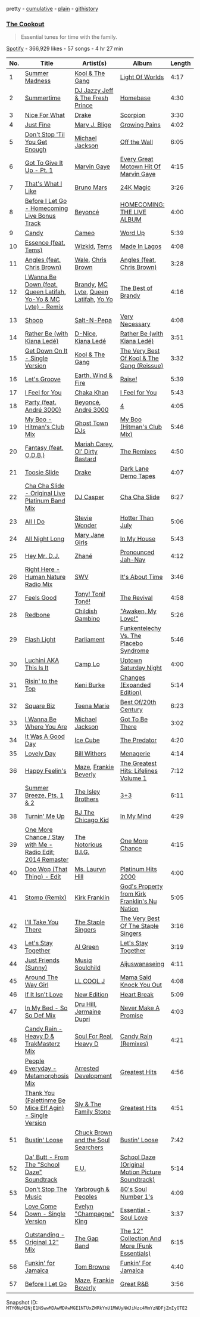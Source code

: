 pretty - [cumulative](/playlists/cumulative/37i9dQZF1DXab8DipvnuNU.md) - [plain](/playlists/plain/37i9dQZF1DXab8DipvnuNU) - [githistory](https://github.githistory.xyz/mackorone/spotify-playlist-archive/blob/main/playlists/plain/37i9dQZF1DXab8DipvnuNU)

### [The Cookout](https://open.spotify.com/playlist/37i9dQZF1DXab8DipvnuNU)

> Essential tunes for time with the family.

[Spotify](https://open.spotify.com/user/spotify) - 366,929 likes - 57 songs - 4 hr 27 min

| No. | Title | Artist(s) | Album | Length |
|---|---|---|---|---|
| 1 | [Summer Madness](https://open.spotify.com/track/2uMqG8w8oi09fB2YA2QLOm) | [Kool & The Gang](https://open.spotify.com/artist/3VNITwohbvU5Wuy5PC6dsI) | [Light Of Worlds](https://open.spotify.com/album/46kA6zL7Cga656urk1nJNo) | 4:17 |
| 2 | [Summertime](https://open.spotify.com/track/20XdEFyaUR9C7aDIdq2OAd) | [DJ Jazzy Jeff & The Fresh Prince](https://open.spotify.com/artist/1mG23iQeR29Ojhq89D5gbh) | [Homebase](https://open.spotify.com/album/2ELLswCKdQXUWbWxhaAklh) | 4:30 |
| 3 | [Nice For What](https://open.spotify.com/track/3CA9pLiwRIGtUBiMjbZmRw) | [Drake](https://open.spotify.com/artist/3TVXtAsR1Inumwj472S9r4) | [Scorpion](https://open.spotify.com/album/1ATL5GLyefJaxhQzSPVrLX) | 3:30 |
| 4 | [Just Fine](https://open.spotify.com/track/33vzOPcd9FRirYGlCu32x4) | [Mary J\. Blige](https://open.spotify.com/artist/1XkoF8ryArs86LZvFOkbyr) | [Growing Pains](https://open.spotify.com/album/5PlA7xVCN59vR0YAnRVisM) | 4:02 |
| 5 | [Don't Stop 'Til You Get Enough](https://open.spotify.com/track/46eu3SBuFCXWsPT39Yg3tJ) | [Michael Jackson](https://open.spotify.com/artist/3fMbdgg4jU18AjLCKBhRSm) | [Off the Wall](https://open.spotify.com/album/2ZytN2cY4Zjrr9ukb2rqTP) | 6:05 |
| 6 | [Got To Give It Up \- Pt\. 1](https://open.spotify.com/track/7ohR0qPH6f2Vuj2pUNanJG) | [Marvin Gaye](https://open.spotify.com/artist/3koiLjNrgRTNbOwViDipeA) | [Every Great Motown Hit Of Marvin Gaye](https://open.spotify.com/album/4JdEAA9aYadM2pZ96VHKNL) | 4:15 |
| 7 | [That's What I Like](https://open.spotify.com/track/0KKkJNfGyhkQ5aFogxQAPU) | [Bruno Mars](https://open.spotify.com/artist/0du5cEVh5yTK9QJze8zA0C) | [24K Magic](https://open.spotify.com/album/4PgleR09JVnm3zY1fW3XBA) | 3:26 |
| 8 | [Before I Let Go \- Homecoming Live Bonus Track](https://open.spotify.com/track/7LikBkHerFGZ58QHVOKp1t) | [Beyoncé](https://open.spotify.com/artist/6vWDO969PvNqNYHIOW5v0m) | [HOMECOMING: THE LIVE ALBUM](https://open.spotify.com/album/35S1JCj5paIfElT2GODl6x) | 4:00 |
| 9 | [Candy](https://open.spotify.com/track/0Aj8EagrPfDoOe5OlUdrLC) | [Cameo](https://open.spotify.com/artist/545idYhdloaSlLGBY8E9u2) | [Word Up](https://open.spotify.com/album/1W8kHQQC7DXg1inR7ZWqhA) | 5:39 |
| 10 | [Essence \(feat\. Tems\)](https://open.spotify.com/track/5FG7Tl93LdH117jEKYl3Cm) | [Wizkid](https://open.spotify.com/artist/3tVQdUvClmAT7URs9V3rsp), [Tems](https://open.spotify.com/artist/687cZJR45JO7jhk1LHIbgq) | [Made In Lagos](https://open.spotify.com/album/6HpMdN52TfJAwVbmkrFeBN) | 4:08 |
| 11 | [Angles \(feat\. Chris Brown\)](https://open.spotify.com/track/1rdTdOTRfGXjQ9Auwn1gzx) | [Wale](https://open.spotify.com/artist/67nwj3Y5sZQLl72VNUHEYE), [Chris Brown](https://open.spotify.com/artist/7bXgB6jMjp9ATFy66eO08Z) | [Angles \(feat\. Chris Brown\)](https://open.spotify.com/album/1j97eqxFc3mF43hZ60NmnS) | 3:28 |
| 12 | [I Wanna Be Down \(feat\. Queen Latifah, Yo\-Yo & MC Lyte\) \- Remix](https://open.spotify.com/track/3OZs6tgXsBmb3TWPn07YCF) | [Brandy](https://open.spotify.com/artist/05oH07COxkXKIMt6mIPRee), [MC Lyte](https://open.spotify.com/artist/2ZbWlThDW0qSbI3hinpl0w), [Queen Latifah](https://open.spotify.com/artist/5m7wCUhYhBh7A3A3YMxrbt), [Yo Yo](https://open.spotify.com/artist/7ryn5ZubA9mvjd1EJsFLHY) | [The Best of Brandy](https://open.spotify.com/album/2W8fU1wJz9sGDmwMBcQBRX) | 4:16 |
| 13 | [Shoop](https://open.spotify.com/track/0Pu71wxadDlB8fJXfjIjeJ) | [Salt\-N\-Pepa](https://open.spotify.com/artist/7wqtxqI3eo7Gn1P7SpP6cQ) | [Very Necessary](https://open.spotify.com/album/2W2EmEpud13QHlhCFS9P8g) | 4:08 |
| 14 | [Rather Be \(with Kiana Ledé\)](https://open.spotify.com/track/5wDeGgYjng63MbfVQyEt0O) | [D\-Nice](https://open.spotify.com/artist/4MbFOE7rR1KpTjHTw1gjWH), [Kiana Ledé](https://open.spotify.com/artist/7jZMxhsB8djyIbYmoiJSTs) | [Rather Be \(with Kiana Ledé\)](https://open.spotify.com/album/7dQ80mhgZrxgzO0KdJkuBS) | 3:51 |
| 15 | [Get Down On It \- Single Version](https://open.spotify.com/track/4yKZACkuudvfd600H2dQie) | [Kool & The Gang](https://open.spotify.com/artist/3VNITwohbvU5Wuy5PC6dsI) | [The Very Best Of Kool & The Gang \(Reissue\)](https://open.spotify.com/album/1rDjSDjjzVfpnsb3GgREFf) | 3:32 |
| 16 | [Let's Groove](https://open.spotify.com/track/3koCCeSaVUyrRo3N2gHrd8) | [Earth, Wind & Fire](https://open.spotify.com/artist/4QQgXkCYTt3BlENzhyNETg) | [Raise!](https://open.spotify.com/album/1hj1SYbJYdXloRiSjsCLXg) | 5:39 |
| 17 | [I Feel for You](https://open.spotify.com/track/5yR9u8QiOt8hJaddv32oo7) | [Chaka Khan](https://open.spotify.com/artist/6mQfAAqZGBzIfrmlZCeaYT) | [I Feel for You](https://open.spotify.com/album/08yanJqA75TPyDowCXvvPU) | 5:43 |
| 18 | [Party \(feat\. André 3000\)](https://open.spotify.com/track/42qh86p7TLXyumxSHn65kc) | [Beyoncé](https://open.spotify.com/artist/6vWDO969PvNqNYHIOW5v0m), [André 3000](https://open.spotify.com/artist/74V3dE1a51skRkdII8y2C6) | [4](https://open.spotify.com/album/1gIC63gC3B7o7FfpPACZQJ) | 4:05 |
| 19 | [My Boo \- Hitman's Club Mix](https://open.spotify.com/track/4c0rkFPszqQTyC753tsCMU) | [Ghost Town DJs](https://open.spotify.com/artist/4JbmXqez7WvTggoxn3UpVT) | [My Boo \(Hitman's Club Mix\)](https://open.spotify.com/album/5EvpbZ6QczJlnMX3kbxKYi) | 5:46 |
| 20 | [Fantasy \(feat\. O.D.B.\)](https://open.spotify.com/track/2itAOPLerxnnc8KXHMqPWu) | [Mariah Carey](https://open.spotify.com/artist/4iHNK0tOyZPYnBU7nGAgpQ), [Ol' Dirty Bastard](https://open.spotify.com/artist/50NoVNy9GU1lCrDV8iGpyu) | [The Remixes](https://open.spotify.com/album/7GTZRYNB0eAig7UTsb54XG) | 4:50 |
| 21 | [Toosie Slide](https://open.spotify.com/track/466cKvZn1j45IpxDdYZqdA) | [Drake](https://open.spotify.com/artist/3TVXtAsR1Inumwj472S9r4) | [Dark Lane Demo Tapes](https://open.spotify.com/album/6OQ9gBfg5EXeNAEwGSs6jK) | 4:07 |
| 22 | [Cha Cha Slide \- Original Live Platinum Band Mix](https://open.spotify.com/track/0RC2B9uIITHA0wtDFfQk3K) | [DJ Casper](https://open.spotify.com/artist/5o7DmXxAI7rg7qBUvcLq2s) | [Cha Cha Slide](https://open.spotify.com/album/2NBvR1Ys0I4FtpVvQFKLqL) | 6:27 |
| 23 | [All I Do](https://open.spotify.com/track/0k3fBeBIcok5gbYQyQbxP5) | [Stevie Wonder](https://open.spotify.com/artist/7guDJrEfX3qb6FEbdPA5qi) | [Hotter Than July](https://open.spotify.com/album/1ZuQduJGh0lBynUsfzD1tH) | 5:06 |
| 24 | [All Night Long](https://open.spotify.com/track/7iyjZ4paFWpTrJJenM0yZb) | [Mary Jane Girls](https://open.spotify.com/artist/7vRMMs8yrKf4PKUpUllMkr) | [In My House](https://open.spotify.com/album/4W5tAjZ4fF60N6a2v8EWnF) | 5:43 |
| 25 | [Hey Mr\. D.J.](https://open.spotify.com/track/6eB35pgMXdfhz5Z0WjwF1O) | [Zhané](https://open.spotify.com/artist/6cjSmkVvMvyE6tCAo1M9Is) | [Pronounced Jah\-Nay](https://open.spotify.com/album/4Rj3sxQFk2chQQqfad4siz) | 4:12 |
| 26 | [Right Here \- Human Nature Radio Mix](https://open.spotify.com/track/7tUEDtHchueeUJTfEFEhii) | [SWV](https://open.spotify.com/artist/2NmK5FyrQ18HOPXq1UBzqa) | [It's About Time](https://open.spotify.com/album/2BBrAtWY0c6dPio5b2JYFK) | 3:46 |
| 27 | [Feels Good](https://open.spotify.com/track/4cRR2gUTOerkUOW5iZpm91) | [Tony! Toni! Toné!](https://open.spotify.com/artist/7vWlb4pM85jCHvV771qZZW) | [The Revival](https://open.spotify.com/album/5yORmYtkTZdFgo6ppcsFZT) | 4:58 |
| 28 | [Redbone](https://open.spotify.com/track/0WtDGnWL2KrMCk0mI1Gpwz) | [Childish Gambino](https://open.spotify.com/artist/73sIBHcqh3Z3NyqHKZ7FOL) | ["Awaken, My Love!"](https://open.spotify.com/album/7caGY3YPOchIO8xLvTKWN4) | 5:26 |
| 29 | [Flash Light](https://open.spotify.com/track/1v1PV2wERHiMPesMWX0qmO) | [Parliament](https://open.spotify.com/artist/5SMVzTJyKFJ7TUb46DglcH) | [Funkentelechy Vs\. The Placebo Syndrome](https://open.spotify.com/album/7Kv0H0XMdIyRs41a6USzrd) | 5:46 |
| 30 | [Luchini AKA This Is It](https://open.spotify.com/track/20DcrlNK0NcRknbX4wcEO4) | [Camp Lo](https://open.spotify.com/artist/4oLZx5FplbgfM8DEe9U8LB) | [Uptown Saturday Night](https://open.spotify.com/album/21EglTSwzUorpiXpMBNW2E) | 4:00 |
| 31 | [Risin' to the Top](https://open.spotify.com/track/5iVxHPyHVO7vWSDnRpNH5d) | [Keni Burke](https://open.spotify.com/artist/1EVOoMiMrmOEYXHd36poF2) | [Changes \(Expanded Edition\)](https://open.spotify.com/album/0hpXGYRKh9jmWz5ueqKaqh) | 5:14 |
| 32 | [Square Biz](https://open.spotify.com/track/52bz3fOCyr6GgkJQsLK9PM) | [Teena Marie](https://open.spotify.com/artist/61UT1Zj9dFgPAjZfwnsqsb) | [Best Of/20th Century](https://open.spotify.com/album/0kCD8uT94URPZcr2vZOhW7) | 6:23 |
| 33 | [I Wanna Be Where You Are](https://open.spotify.com/track/3mnVgyzn5HC7Sqkn3B5zHs) | [Michael Jackson](https://open.spotify.com/artist/3fMbdgg4jU18AjLCKBhRSm) | [Got To Be There](https://open.spotify.com/album/0F4XW0iBOhNFkbn1BuQ8cu) | 3:02 |
| 34 | [It Was A Good Day](https://open.spotify.com/track/2qOm7ukLyHUXWyR4ZWLwxA) | [Ice Cube](https://open.spotify.com/artist/3Mcii5XWf6E0lrY3Uky4cA) | [The Predator](https://open.spotify.com/album/71HM1CMYWeZzws8pyiEn46) | 4:20 |
| 35 | [Lovely Day](https://open.spotify.com/track/0bRXwKfigvpKZUurwqAlEh) | [Bill Withers](https://open.spotify.com/artist/1ThoqLcyIYvZn7iWbj8fsj) | [Menagerie](https://open.spotify.com/album/3QjPTUI6UcPr5m9RujkO3c) | 4:14 |
| 36 | [Happy Feelin's](https://open.spotify.com/track/2YQ4R8eICy851TjCdFYUSd) | [Maze](https://open.spotify.com/artist/3DvdryKH4O95ZnsUZJKXpt), [Frankie Beverly](https://open.spotify.com/artist/6rXycobs8wkWicUGLtmB0n) | [The Greatest Hits: Lifelines Volume 1](https://open.spotify.com/album/7Gh4T19qT1cT1ypL5J16X6) | 7:12 |
| 37 | [Summer Breeze, Pts\. 1 & 2](https://open.spotify.com/track/7wcP2Aa2SliFhwi4SyfvfV) | [The Isley Brothers](https://open.spotify.com/artist/53QzNeFpzAaXYnrDBbDrIp) | [3+3](https://open.spotify.com/album/27eI33obJuyKebMTxAJJam) | 6:11 |
| 38 | [Turnin' Me Up](https://open.spotify.com/track/5MjAFPcmrR1DYCgZrXCN4d) | [BJ The Chicago Kid](https://open.spotify.com/artist/07d5etnpjriczFBB8pxmRe) | [In My Mind](https://open.spotify.com/album/15iSR05cslUeYgf2kuWDhu) | 4:29 |
| 39 | [One More Chance / Stay with Me \- Radio Edit; 2014 Remaster](https://open.spotify.com/track/1nU9Fn9kh4pQ9zSghlh1Ka) | [The Notorious B.I.G.](https://open.spotify.com/artist/5me0Irg2ANcsgc93uaYrpb) | [One More Chance](https://open.spotify.com/album/6bj9JFEnqeqLoIwAQoZfXY) | 4:15 |
| 40 | [Doo Wop \(That Thing\) \- Edit](https://open.spotify.com/track/5hchPe05atCRhAYTNJfxER) | [Ms\. Lauryn Hill](https://open.spotify.com/artist/2Mu5NfyYm8n5iTomuKAEHl) | [Platinum Hits 2000](https://open.spotify.com/album/5eJCacLF07CBGvE5QbS6C8) | 4:00 |
| 41 | [Stomp \(Remix\)](https://open.spotify.com/track/27QTBSG6yn9Brmkvf4vPK6) | [Kirk Franklin](https://open.spotify.com/artist/4akybxRTGHJZ1DXjLhJ1qu) | [God's Property from Kirk Franklin's Nu Nation](https://open.spotify.com/album/2MCmQvsAE0S5UYI413OC1E) | 5:05 |
| 42 | [I'll Take You There](https://open.spotify.com/track/5YLnfy7R2kueN0BRPkjiEG) | [The Staple Singers](https://open.spotify.com/artist/7xGGqA85UIWX1GoTVM4itC) | [The Very Best Of The Staple Singers](https://open.spotify.com/album/7tUOJxXojOWdWU2T2ZSge7) | 3:16 |
| 43 | [Let's Stay Together](https://open.spotify.com/track/63xdwScd1Ai1GigAwQxE8y) | [Al Green](https://open.spotify.com/artist/3dkbV4qihUeMsqN4vBGg93) | [Let's Stay Together](https://open.spotify.com/album/58eMx3QrTkiRmGGbSz2XL0) | 3:19 |
| 44 | [Just Friends \(Sunny\)](https://open.spotify.com/track/5jgEJXjECdlhzNgfITSTVm) | [Musiq Soulchild](https://open.spotify.com/artist/3UVRliakQfa1pMWIsNuiZ8) | [Aijuswanaseing](https://open.spotify.com/album/2RmMKj20xouC3Mqq1CyZ3c) | 4:11 |
| 45 | [Around The Way Girl](https://open.spotify.com/track/6jL1SnyXcXiKOmw4M2RnmT) | [LL COOL J](https://open.spotify.com/artist/1P8IfcNKwrkQP5xJWuhaOC) | [Mama Said Knock You Out](https://open.spotify.com/album/6dfYmbgWeJCgqJhnR4TfKb) | 4:08 |
| 46 | [If It Isn't Love](https://open.spotify.com/track/7JmPqImeW3kLoYVNBA9v11) | [New Edition](https://open.spotify.com/artist/1mFX1QlezK1lNPKQJkhwWb) | [Heart Break](https://open.spotify.com/album/1bTjSqotSDtUjcwFfukTQP) | 5:09 |
| 47 | [In My Bed \- So So Def Mix](https://open.spotify.com/track/5MYmYqVtTgQ41HYJTwAmcf) | [Dru Hill](https://open.spotify.com/artist/1255GTUKNCLCTvH9ctD4cT), [Jermaine Dupri](https://open.spotify.com/artist/6nfYGe7IIuuP5bMY1jkJP6) | [Never Make A Promise](https://open.spotify.com/album/13mS371zx5j7YqRywIywX7) | 4:03 |
| 48 | [Candy Rain \- Heavy D & TrakMasterz Mix](https://open.spotify.com/track/0JHwHqPlca9zCnGnQenAEW) | [Soul For Real](https://open.spotify.com/artist/296LotOmbj7eOX7r9l46fK), [Heavy D](https://open.spotify.com/artist/4AwNnh5SdnB3VGSZ0GPG4H) | [Candy Rain \(Remixes\)](https://open.spotify.com/album/3ScLM7m1Lu2xScRrYqEOlU) | 4:21 |
| 49 | [People Everyday \- Metamorphosis Mix](https://open.spotify.com/track/5thts3213xwSroRd11fv5A) | [Arrested Development](https://open.spotify.com/artist/5Va9LuEmaZxnbk1gMnjMD7) | [Greatest Hits](https://open.spotify.com/album/4KqorQ6C7yDXvqgfgGrnvm) | 4:56 |
| 50 | [Thank You \(Falettinme Be Mice Elf Agin\) \- Single Version](https://open.spotify.com/track/74iQ3gahRTOGc19bYadBE3) | [Sly & The Family Stone](https://open.spotify.com/artist/5m8H6zSadhu1j9Yi04VLqD) | [Greatest Hits](https://open.spotify.com/album/0UM9SydcBtsklCTFgGLvcT) | 4:51 |
| 51 | [Bustin' Loose](https://open.spotify.com/track/3SJkwOKNpMz1z9nEICH6xa) | [Chuck Brown and the Soul Searchers](https://open.spotify.com/artist/1Y3CPuN46EPIT3wCTDzPZu) | [Bustin' Loose](https://open.spotify.com/album/4nphFPujtiSkWJhL0zXzub) | 7:42 |
| 52 | [Da' Butt \- From The "School Daze" Soundtrack](https://open.spotify.com/track/1erQfISWXcYiSsTEYSaNUe) | [E.U.](https://open.spotify.com/artist/7fIfKG7oJGO4p8wvyi6adh) | [School Daze \(Original Motion Picture Soundtrack\)](https://open.spotify.com/album/4J3xFfnjMRpHtyf5PjILtT) | 5:14 |
| 53 | [Don't Stop The Music](https://open.spotify.com/track/0DVevhcLPiHoLaVyl6dSGr) | [Yarbrough & Peoples](https://open.spotify.com/artist/0rJcrQfLLtWSJAKbZPk6NV) | [80's Soul Number 1's](https://open.spotify.com/album/0GoeyWfdBjNPcC4fVisM7x) | 4:09 |
| 54 | [Love Come Down \- Single Version](https://open.spotify.com/track/3ZpSFamHHJE4kL59IePR7P) | [Evelyn "Champagne" King](https://open.spotify.com/artist/4JCt4xrbbBB9blkKwNlcJ7) | [Essential \- Soul Love](https://open.spotify.com/album/7LNiJbdcg604Tfr5revoL6) | 3:37 |
| 55 | [Outstanding \- Original 12" Mix](https://open.spotify.com/track/6korvxtUEyt590jUFOfADm) | [The Gap Band](https://open.spotify.com/artist/4TwHRCIu3Xg9fjS3l7owkp) | [The 12" Collection And More \(Funk Essentials\)](https://open.spotify.com/album/2RBgodUUn2EzbMDSq0shGH) | 6:15 |
| 56 | [Funkin' for Jamaica](https://open.spotify.com/track/0xbkxTqSaW5blsYgRXpB5I) | [Tom Browne](https://open.spotify.com/artist/4Ytvi4r3WPIZmEw1Ndmkp9) | [Funkin' For Jamaica](https://open.spotify.com/album/3QEAp1Cp3DQq6QcQD90arq) | 4:40 |
| 57 | [Before I Let Go](https://open.spotify.com/track/6e9xnBJPs0y9omrSU3C3N4) | [Maze](https://open.spotify.com/artist/3DvdryKH4O95ZnsUZJKXpt), [Frankie Beverly](https://open.spotify.com/artist/6rXycobs8wkWicUGLtmB0n) | [Great R&B](https://open.spotify.com/album/0ToSKqQnHTBeIVybrONR8V) | 3:56 |

Snapshot ID: `MTY0NzM2NjE1NSwwMDAwMDAwMGE1NTUxZWRkYmU1MWUyNWJiNzc4MmYzNDFjZmIyOTE2`

